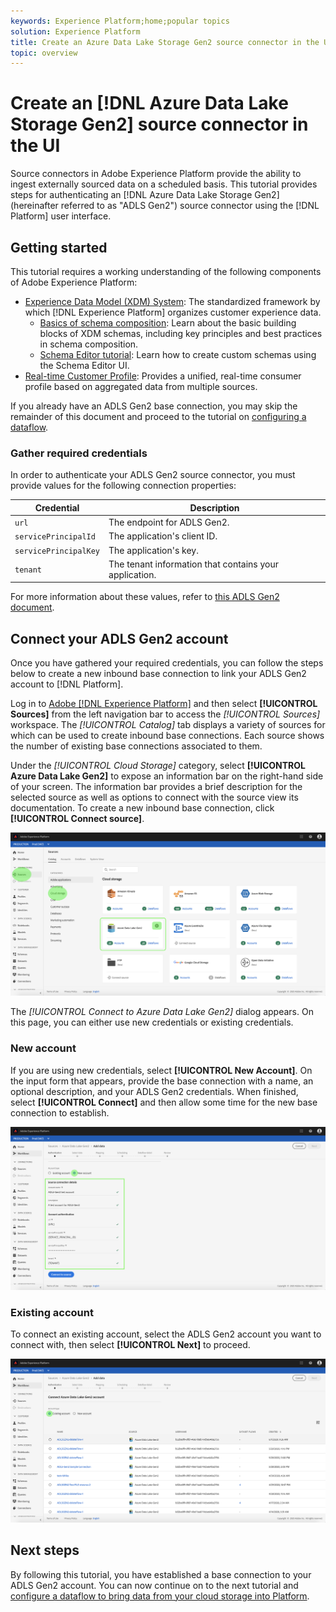 ```yaml
---
keywords: Experience Platform;home;popular topics
solution: Experience Platform
title: Create an Azure Data Lake Storage Gen2 source connector in the UI
topic: overview
---
```


# Create an [!DNL Azure Data Lake Storage Gen2] source connector in the UI

Source connectors in Adobe Experience Platform provide the ability to ingest externally sourced data on a scheduled basis. This tutorial provides steps for authenticating an [!DNL Azure Data Lake Storage Gen2] (hereinafter referred to as "ADLS Gen2") source connector using the [!DNL Platform] user interface.

## Getting started

This tutorial requires a working understanding of the following components of Adobe Experience Platform:

-   [Experience Data Model (XDM) System](../../../../../xdm/home.md): The standardized framework by which [!DNL Experience Platform] organizes customer experience data.
    -   [Basics of schema composition](../../../../../xdm/schema/composition.md): Learn about the basic building blocks of XDM schemas, including key principles and best practices in schema composition.
    -   [Schema Editor tutorial](../../../../../xdm/tutorials/create-schema-ui.md): Learn how to create custom schemas using the Schema Editor UI.
-   [Real-time Customer Profile](../../../../../profile/home.md): Provides a unified, real-time consumer profile based on aggregated data from multiple sources.

If you already have an ADLS Gen2 base connection, you may skip the remainder of this document and proceed to the tutorial on [configuring a dataflow](../../dataflow/batch/cloud-storage.md).

### Gather required credentials

In order to authenticate your ADLS Gen2 source connector, you must provide values for the following connection properties:

| Credential | Description |
| ---------- | ----------- |
| `url` | The endpoint for ADLS Gen2. |
| `servicePrincipalId` | The application's client ID. |
| `servicePrincipalKey` | The application's key. |
| `tenant` | The tenant information that contains your application. |

For more information about these values, refer to [this ADLS Gen2 document](https://docs.microsoft.com/en-us/azure/data-factory/connector-azure-data-lake-storage).

## Connect your ADLS Gen2 account

Once you have gathered your required credentials, you can follow the steps below to create a new inbound base connection to link your ADLS Gen2 account to [!DNL Platform].

Log in to <a href="https://platform.adobe.com" target="_blank">Adobe [!DNL Experience Platform]</a> and then select **[!UICONTROL Sources]** from the left navigation bar to access the *[!UICONTROL Sources]* workspace. The *[!UICONTROL Catalog]* tab displays a variety of sources for which can be used to create inbound base connections. Each source shows the number of existing base connections associated to them.

Under the *[!UICONTROL Cloud Storage]* category, select **[!UICONTROL Azure Data Lake Gen2]** to expose an information bar on the right-hand side of your screen. The information bar provides a brief description for the selected source as well as options to connect with the source view its documentation. To create a new inbound base connection, click **[!UICONTROL Connect source]**.

![](../../../../images/tutorials/create/adls-gen2/catalog.png)

The *[!UICONTROL Connect to Azure Data Lake Gen2]* dialog appears. On this page, you can either use new credentials or existing credentials. 

### New account

If you are using new credentials, select **[!UICONTROL New Account]**. On the input form that appears, provide the base connection with a name, an optional description, and your ADLS Gen2 credentials. When finished, select **[!UICONTROL Connect]** and then allow some time for the new base connection to establish.

![](../../../../images/tutorials/create/adls-gen2/connect.png)

### Existing account

To connect an existing account, select the ADLS Gen2 account you want to connect with, then select **[!UICONTROL Next]** to proceed.

![](../../../../images/tutorials/create/adls-gen2/existing.png)

## Next steps

By following this tutorial, you have established a base connection to your ADLS Gen2 account. You can now continue on to the next tutorial and [configure a dataflow to bring data from your cloud storage into Platform](../../dataflow/batch/cloud-storage.md).